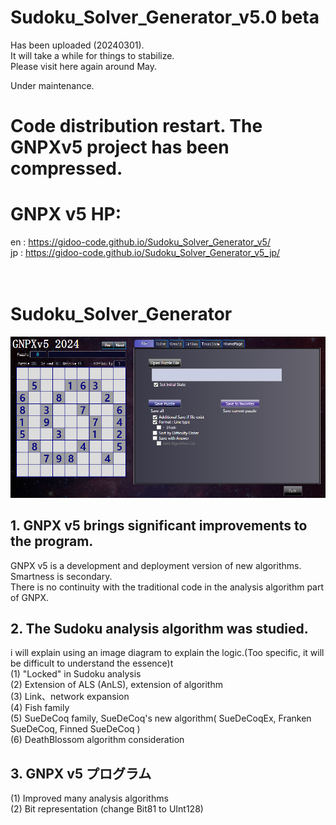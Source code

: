 # Sudoku_Solver_Generator_v5.0 beta
 Has been uploaded (20240301).<br>
 It will take a while for things to stabilize.<br>
 Please visit here again around May.

Under maintenance.
# Code distribution restart. The GNPXv5 project has been compressed.


# GNPX v5 HP:
  en : https://gidoo-code.github.io/Sudoku_Solver_Generator_v5/<br>
  jp : https://gidoo-code.github.io/Sudoku_Solver_Generator_v5_jp/<br>
<br><br>

# Sudoku_Solver_Generator
![GNPX](./images0/GNPX_start.png)<br>


## 1. GNPX v5 brings significant improvements to the program.<br>
   GNPX v5 is a development and deployment version of new algorithms. Smartness is secondary.<br>
   There is no continuity with the traditional code in the analysis algorithm part of GNPX.<br>

## 2. The Sudoku analysis algorithm was studied.<br>
   i will explain using an image diagram to explain the logic.(Too specific, it will be difficult to understand the essence)t<br>
  (1) "Locked" in Sudoku analysis<br>
  (2) Extension of ALS (AnLS), extension of algorithm<br>
  (3) Link、network expansion<br>
  (4) Fish family<br>
  (5) SueDeCoq family, SueDeCoq's new algorithm( SueDeCoqEx, Franken SueDeCoq, Finned SueDeCoq )<br>
  (6) DeathBlossom algorithm consideration<br>

## 3. GNPX v5 プログラム<br>
  (1) Improved many analysis algorithms<br>
  (2) Bit representation (change Bit81 to UInt128)<br>
